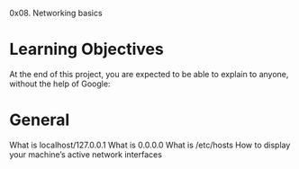 0x08. Networking basics
# Learning Objectives
At the end of this project, you are expected to be able to explain to anyone, without the help of Google:

# General
What is localhost/127.0.0.1
What is 0.0.0.0
What is /etc/hosts
How to display your machine’s active network interfaces
